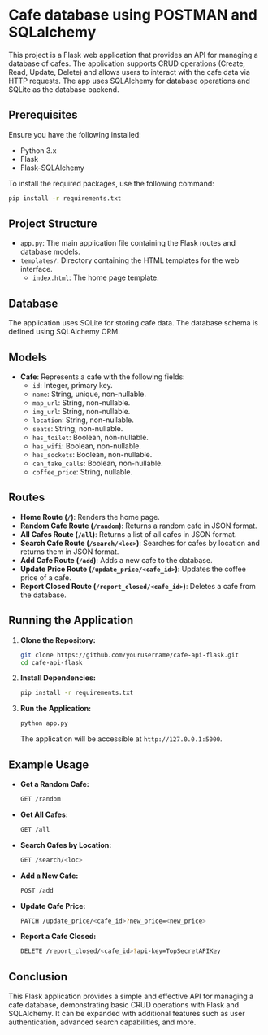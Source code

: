 # Cafe database using POSTMAN and SQLalchemy



This project is a Flask web application that provides an API for managing a database of cafes. The application supports CRUD operations (Create, Read, Update, Delete) and allows users to interact with the cafe data via HTTP requests. The app uses SQLAlchemy for database operations and SQLite as the database backend.

## Prerequisites

Ensure you have the following installed:

- Python 3.x
- Flask
- Flask-SQLAlchemy

To install the required packages, use the following command:

```bash
pip install -r requirements.txt
```

## Project Structure

- `app.py`: The main application file containing the Flask routes and database models.
- `templates/`: Directory containing the HTML templates for the web interface.
  - `index.html`: The home page template.

## Database

The application uses SQLite for storing cafe data. The database schema is defined using SQLAlchemy ORM.

## Models

- **Cafe**: Represents a cafe with the following fields:
  - `id`: Integer, primary key.
  - `name`: String, unique, non-nullable.
  - `map_url`: String, non-nullable.
  - `img_url`: String, non-nullable.
  - `location`: String, non-nullable.
  - `seats`: String, non-nullable.
  - `has_toilet`: Boolean, non-nullable.
  - `has_wifi`: Boolean, non-nullable.
  - `has_sockets`: Boolean, non-nullable.
  - `can_take_calls`: Boolean, non-nullable.
  - `coffee_price`: String, nullable.

## Routes

- **Home Route (`/`)**: Renders the home page.
- **Random Cafe Route (`/random`)**: Returns a random cafe in JSON format.
- **All Cafes Route (`/all`)**: Returns a list of all cafes in JSON format.
- **Search Cafe Route (`/search/<loc>`)**: Searches for cafes by location and returns them in JSON format.
- **Add Cafe Route (`/add`)**: Adds a new cafe to the database.
- **Update Price Route (`/update_price/<cafe_id>`)**: Updates the coffee price of a cafe.
- **Report Closed Route (`/report_closed/<cafe_id>`)**: Deletes a cafe from the database.

## Running the Application

1. **Clone the Repository:**

   ```bash
   git clone https://github.com/yourusername/cafe-api-flask.git
   cd cafe-api-flask
   ```

2. **Install Dependencies:**

   ```bash
   pip install -r requirements.txt
   ```

3. **Run the Application:**

   ```bash
   python app.py
   ```

   The application will be accessible at `http://127.0.0.1:5000`.

## Example Usage

- **Get a Random Cafe:**

  ```bash
  GET /random
  ```

- **Get All Cafes:**

  ```bash
  GET /all
  ```

- **Search Cafes by Location:**

  ```bash
  GET /search/<loc>
  ```

- **Add a New Cafe:**

  ```bash
  POST /add
  ```

- **Update Cafe Price:**

  ```bash
  PATCH /update_price/<cafe_id>?new_price=<new_price>
  ```

- **Report a Cafe Closed:**

  ```bash
  DELETE /report_closed/<cafe_id>?api-key=TopSecretAPIKey
  ```

## Conclusion

This Flask application provides a simple and effective API for managing a cafe database, demonstrating basic CRUD operations with Flask and SQLAlchemy. It can be expanded with additional features such as user authentication, advanced search capabilities, and more.
